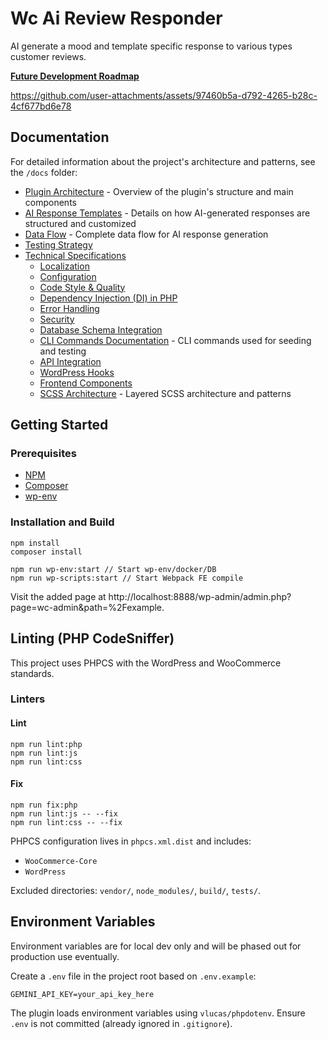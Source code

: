 # Wc Ai Review Responder

AI generate a mood and template specific response to various types customer reviews.

**[Future Development Roadmap](https://github.com/MaxwellGarceau/wc-ai-review-responder/wiki)**

https://github.com/user-attachments/assets/97460b5a-d792-4265-b28c-4cf677bd6e78


## Documentation

For detailed information about the project's architecture and patterns, see the `/docs` folder:

- [Plugin Architecture](docs/plugin-architecture.md) - Overview of the plugin's structure and main components
- [AI Response Templates](docs/ai-response-templates.md) - Details on how AI-generated responses are structured and customized
- [Data Flow](docs/data-flow.md) - Complete data flow for AI response generation
- [Testing Strategy](#testing-strategy)
- [Technical Specifications](#technical-specifications)
  - [Localization](#localization)
  - [Configuration](#configuration)
  - [Code Style & Quality](#code-style--quality)
  - [Dependency Injection (DI) in PHP](#dependency-injection-di-in-php)
  - [Error Handling](#error-handling)
  - [Security](#security)
  - [Database Schema Integration](#database-schema-integration)
  - [CLI Commands Documentation](docs/cli-commands.md) - CLI commands used for seeding and testing
  - [API Integration](#api-integration)
  - [WordPress Hooks](#wordpress-hooks)
  - [Frontend Components](#frontend-components)
  - [SCSS Architecture](docs/scss-architecture.md) - Layered SCSS architecture and patterns

## Getting Started

### Prerequisites

-   [NPM](https://www.npmjs.com/)
-   [Composer](https://getcomposer.org/download/)
-   [wp-env](https://developer.wordpress.org/block-editor/reference-guides/packages/packages-env/)

### Installation and Build

```
npm install
composer install

npm run wp-env:start // Start wp-env/docker/DB
npm run wp-scripts:start // Start Webpack FE compile
```

Visit the added page at http://localhost:8888/wp-admin/admin.php?page=wc-admin&path=%2Fexample.

## Linting (PHP CodeSniffer)

This project uses PHPCS with the WordPress and WooCommerce standards.

### Linters

#### Lint
```
npm run lint:php
npm run lint:js
npm run lint:css
```

#### Fix
```
npm run fix:php
npm run lint:js -- --fix
npm run lint:css -- --fix
```

PHPCS configuration lives in `phpcs.xml.dist` and includes:

-   `WooCommerce-Core`
-   `WordPress`

Excluded directories: `vendor/`, `node_modules/`, `build/`, `tests/`.

## Environment Variables
Environment variables are for local dev only and will be phased out for production use eventually.

Create a `.env` file in the project root based on `.env.example`:

```
GEMINI_API_KEY=your_api_key_here
```

The plugin loads environment variables using `vlucas/phpdotenv`. Ensure `.env` is not committed (already ignored in `.gitignore`).
